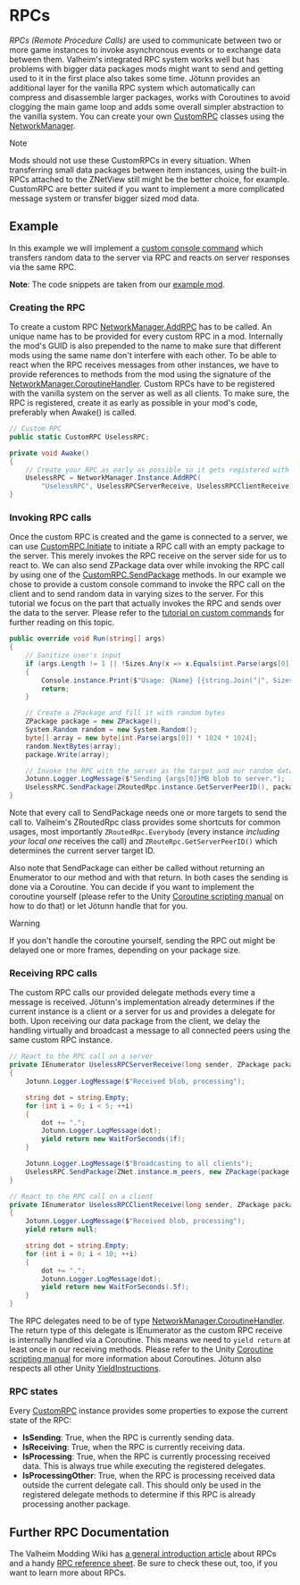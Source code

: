 ﻿# RPCs

*RPCs (Remote Procedure Calls)* are used to communicate between two or more game instances to invoke asynchronous events or to exchange data between them. Valheim's integrated RPC system works well but has problems with bigger data packages mods might want to send and getting used to it in the first place also takes some time. Jötunn provides an additional layer for the vanilla RPC system which automatically can compress and disassemble larger packages, works with Coroutines to avoid clogging the main game loop and adds some overall simpler abstraction to the vanilla system. You can create your own [CustomRPC](xref:Jotunn.Entities.CustomRPC) classes using the [NetworkManager](xref:Jotunn.Managers.NetworkManager).

> [!NOTE]
> Mods should not use these CustomRPCs in every situation. When transferring small data packages between item instances, using the built-in RPCs attached to the ZNetView still might be the better choice, for example. CustomRPC are better suited if you want to implement a more complicated message system or transfer bigger sized mod data.

## Example

In this example we will implement a [custom console command](console-commands.md) which transfers random data to the server via RPC and reacts on server responses via the same RPC.

**Note**: The code snippets are taken from our [example mod](https://github.com/Valheim-Modding/JotunnModExample).

### Creating the RPC

To create a custom RPC [NetworkManager.AddRPC](xref:Jotunn.Managers.NetworkManager.AddRPC(System.String,Jotunn.Managers.NetworkManager.CoroutineHandler,Jotunn.Managers.NetworkManager.CoroutineHandler)) has to be called. An unique name has to be provided for every custom RPC in a mod. Internally the mod's GUID is also prepended to the name to make sure that different mods using the same name don't interfere with each other. To be able to react when the RPC receives messages from other instances, we have to provide references to methods from the mod using the signature of the [NetworkManager.CoroutineHandler](xref:Jotunn.Managers.NetworkManager.CoroutineHandler). Custom RPCs have to be registered with the vanilla system on the server as well as all clients. To make sure, the RPC is registered, create it as early as possible in your mod's code, preferably when Awake() is called.

```cs
// Custom RPC
public static CustomRPC UselessRPC;

private void Awake()
{
    // Create your RPC as early as possible so it gets registered with the game
    UselessRPC = NetworkManager.Instance.AddRPC(
        "UselessRPC", UselessRPCServerReceive, UselessRPCClientReceive);
}
```

### Invoking RPC calls

Once the custom RPC is created and the game is connected to a server, we can use [CustomRPC.Initiate](xref:Jotunn.Entities.CustomRPC.Initiate) to initiate a RPC call with an empty package to the server. This merely invokes the RPC receive on the server side for us to react to. We can also send ZPackage data over while invoking the RPC call by using one of the [CustomRPC.SendPackage](xref:Jotunn.Entities.CustomRPC.SendPackage(System.Int64,ZPackage)) methods. In our example we chose to provide a custom console command to invoke the RPC call on the client and to send random data in varying sizes to the server. For this tutorial we focus on the part that actually invokes the RPC and sends over the data to the server. Please refer to the [tutorial on custom commands](console-commands.md) for further reading on this topic.

```cs
public override void Run(string[] args)
{
    // Sanitize user's input
    if (args.Length != 1 || !Sizes.Any(x => x.Equals(int.Parse(args[0]))))
    {
        Console.instance.Print($"Usage: {Name} [{string.Join("|", Sizes)}]");
        return;
    }

    // Create a ZPackage and fill it with random bytes
    ZPackage package = new ZPackage();
    System.Random random = new System.Random();
    byte[] array = new byte[int.Parse(args[0]) * 1024 * 1024];
    random.NextBytes(array);
    package.Write(array);

    // Invoke the RPC with the server as the target and our random data package as the payload
    Jotunn.Logger.LogMessage($"Sending {args[0]}MB blob to server.");
    UselessRPC.SendPackage(ZRoutedRpc.instance.GetServerPeerID(), package);
}
```

Note that every call to SendPackage needs one or more targets to send the call to. Valheim's ZRoutedRpc class provides some shortcuts for common usages, most importantly `ZRoutedRpc.Everybody` (every instance *including your local one* receives the call) and `ZRouteRpc.GetServerPeerID()` which determines the current server target ID.

Also note that SendPackage can either be called without returning an Enumerator to our method and with that return. In both cases the sending is done via a Coroutine. You can decide if you want to implement the coroutine yourself (please refer to the Unity [Coroutine scripting manual](https://docs.unity3d.com/2019.4/Documentation/Manual/Coroutines.html) on how to do that) or let Jötunn handle that for you.

> [!WARNING]
> If you don't handle the coroutine yourself, sending the RPC out might be delayed one or more frames, depending on your package size.

### Receiving RPC calls

The custom RPC calls our provided delegate methods every time a message is received. Jötunn's implementation already determines if the current instance is a client or a server for us and provides a delegate for both. Upon receiving our data package from the client, we delay the handling virtually and broadcast a message to all connected peers using the same custom RPC instance.

```cs
// React to the RPC call on a server
private IEnumerator UselessRPCServerReceive(long sender, ZPackage package)
{
    Jotunn.Logger.LogMessage($"Received blob, processing");

    string dot = string.Empty;
    for (int i = 0; i < 5; ++i)
    {
        dot += ".";
        Jotunn.Logger.LogMessage(dot);
        yield return new WaitForSeconds(1f);
    }

    Jotunn.Logger.LogMessage($"Broadcasting to all clients");
    UselessRPC.SendPackage(ZNet.instance.m_peers, new ZPackage(package.GetArray()));
}

// React to the RPC call on a client
private IEnumerator UselessRPCClientReceive(long sender, ZPackage package)
{
    Jotunn.Logger.LogMessage($"Received blob, processing");
    yield return null;

    string dot = string.Empty;
    for (int i = 0; i < 10; ++i)
    {
        dot += ".";
        Jotunn.Logger.LogMessage(dot);
        yield return new WaitForSeconds(.5f);
    }
}
```

The RPC delegates need to be of type [NetworkManager.CoroutineHandler](xref:Jotunn.Managers.NetworkManager.CoroutineHandler). The return type of this delegate is IEnumerator as the custom RPC receive is internally handled via a Coroutine. This means we need to `yield return` at least once in our receiving methods. Please refer to the Unity [Coroutine scripting manual](https://docs.unity3d.com/2019.4/Documentation/Manual/Coroutines.html) for more information about Coroutines. Jötunn also respects all other Unity [YieldInstructions](https://docs.unity3d.com/2019.4/Documentation/ScriptReference/YieldInstruction.html).

### RPC states

Every [CustomRPC](xref:Jotunn.Entities.CustomRPC) instance provides some properties to expose the current state of the RPC:
*  __IsSending__: True, when the RPC is currently sending data.
* __IsReceiving__: True, when the RPC is currently receiving data.
* __IsProcessing__: True, when the RPC is currently processing received data. This is always true while executing the registered delegates.
* __IsProcessingOther__: True, when the RPC is processing received data outside the current delegate call. This should only be used in the registered delegate methods to determine if this RPC is already processing another package.

## Further RPC Documentation

The Valheim Modding Wiki has [a general introduction article](https://github.com/Valheim-Modding/Wiki/wiki/Server-Validated-RPC-System) about RPCs and a handy [RPC reference sheet](https://github.com/Valheim-Modding/Wiki/wiki/RPC-System-Reference-Sheet). Be sure to check these out, too, if you want to learn more about RPCs.